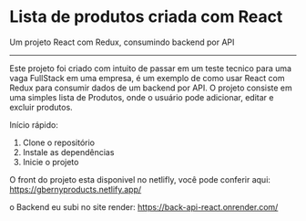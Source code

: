 # Lista de produtos criada com React 

Um projeto React com Redux, consumindo backend por API

------------------------------------------------------
Este projeto foi criado com intuito de passar em um teste tecnico para uma vaga FullStack em uma empresa, é um exemplo de como usar React com Redux para consumir dados de um backend por API. O projeto consiste em uma simples lista de Produtos, onde o usuário pode adicionar, editar e excluir produtos.

Início rápido:

1. Clone o repositório
2. Instale as dependências
3. Inicie o projeto

O front do projeto esta disponivel no netlifly, você pode conferir aqui: https://gbernyproducts.netlify.app/

o Backend eu subi no site render: https://back-api-react.onrender.com/

